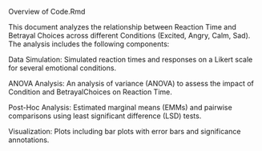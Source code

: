 Overview of Code.Rmd

This document analyzes the relationship between Reaction Time and Betrayal Choices across different Conditions (Excited, Angry, Calm, Sad). The analysis includes the following components:

Data Simulation: Simulated reaction times and responses on a Likert scale for several emotional conditions.

ANOVA Analysis: An analysis of variance (ANOVA) to assess the impact of Condition and BetrayalChoices on Reaction Time.

Post-Hoc Analysis: Estimated marginal means (EMMs) and pairwise comparisons using least significant difference (LSD) tests.

Visualization: Plots including bar plots with error bars and significance annotations.